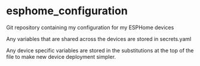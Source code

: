 # esphome_configuration

Git repository containing my configuration for my ESPHome devices

Any variables that are shared across the devices are stored in secrets.yaml

Any device specific variables are stored in the substitutions at the top of the file to make
new device deployment simpler.